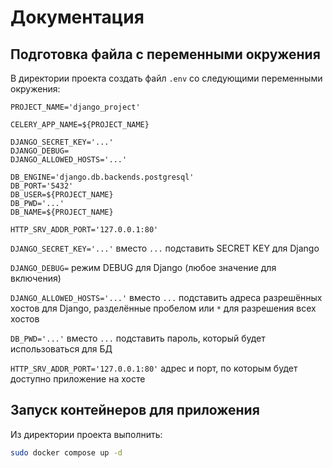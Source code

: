 # Документация

## Подготовка файла с переменными окружения
В директории проекта создать файл `.env` со следующими переменными окружения:
```
PROJECT_NAME='django_project'

CELERY_APP_NAME=${PROJECT_NAME}

DJANGO_SECRET_KEY='...'
DJANGO_DEBUG=
DJANGO_ALLOWED_HOSTS='...'

DB_ENGINE='django.db.backends.postgresql'
DB_PORT='5432'
DB_USER=${PROJECT_NAME}
DB_PWD='...'
DB_NAME=${PROJECT_NAME}

HTTP_SRV_ADDR_PORT='127.0.0.1:80'
```
`DJANGO_SECRET_KEY='...'` вместо `...` подставить SECRET KEY для Django

`DJANGO_DEBUG=` режим DEBUG для Django (любое значение для включения)

`DJANGO_ALLOWED_HOSTS='...'` вместо `...` подставить адреса разрешённых хостов для Django, разделённые пробелом или `*` для разрешения всех хостов

`DB_PWD='...'` вместо `...` подставить пароль, который будет использоваться для БД

`HTTP_SRV_ADDR_PORT='127.0.0.1:80'` адрес и порт, по которым будет доступно приложение на хосте

## Запуск контейнеров для приложения
Из директории проекта выполнить:
```bash
sudo docker compose up -d
```